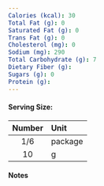 ```yaml
---
Calories (kcal): 30
Total Fat (g): 0
Saturated Fat (g): 0
Trans Fat (g): 0
Cholesterol (mg): 0
Sodium (mg): 290
Total Carbohydrate (g): 7
Dietary Fiber (g):
Sugars (g): 0
Protein (g):
---
```

#### Serving Size:

| Number | Unit    |
| :----: | :------ |
|  1/6   | package |
|   10   | g       |
#### Notes